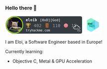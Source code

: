 ### Hello there 👋


[![badge](./images/eloib.png)](https://tryhackme.com/p/eloib)
[![badge](./images/eloilogo.png)](https://eloibarti.com)

I am Eloi, a Software Engineer based in Europe!

Currently learning:
- Objective C, Metal & GPU Acceleration


